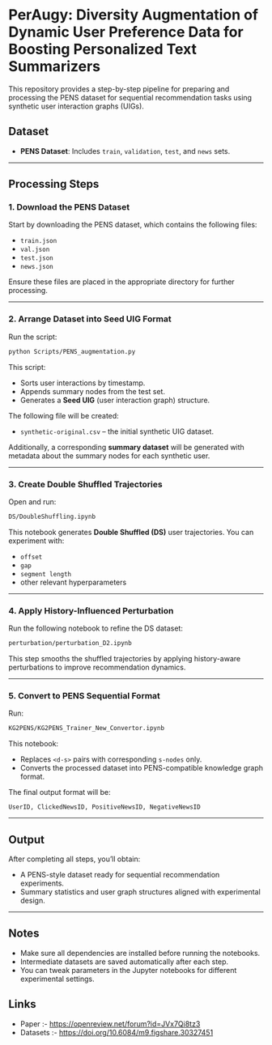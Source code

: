 # PerAugy: Diversity Augmentation of Dynamic User Preference Data for Boosting Personalized Text Summarizers

This repository provides a step-by-step pipeline for preparing and processing the PENS dataset for sequential recommendation tasks using synthetic user interaction graphs (UIGs).

## Dataset

* **PENS Dataset**: Includes `train`, `validation`, `test`, and `news` sets.

---

## Processing Steps

### 1. Download the PENS Dataset

Start by downloading the PENS dataset, which contains the following files:

* `train.json`
* `val.json`
* `test.json`
* `news.json`

Ensure these files are placed in the appropriate directory for further processing.

---

### 2. Arrange Dataset into Seed UIG Format

Run the script:

```bash
python Scripts/PENS_augmentation.py
```

This script:

* Sorts user interactions by timestamp.
* Appends summary nodes from the test set.
* Generates a **Seed UIG** (user interaction graph) structure.

The following file will be created:

* `synthetic-original.csv` – the initial synthetic UIG dataset.

Additionally, a corresponding **summary dataset** will be generated with metadata about the summary nodes for each synthetic user.

---

### 3. Create Double Shuffled Trajectories

Open and run:

```bash
DS/DoubleShuffling.ipynb
```

This notebook generates **Double Shuffled (DS)** user trajectories. You can experiment with:

* `offset`
* `gap`
* `segment length`
* other relevant hyperparameters

---

### 4. Apply History-Influenced Perturbation

Run the following notebook to refine the DS dataset:

```bash
perturbation/perturbation_D2.ipynb
```

This step smooths the shuffled trajectories by applying history-aware perturbations to improve recommendation dynamics.

---

### 5. Convert to PENS Sequential Format

Run:

```bash
KG2PENS/KG2PENS_Trainer_New_Convertor.ipynb
```

This notebook:

* Replaces `<d-s>` pairs with corresponding `s-nodes` only.
* Converts the processed dataset into PENS-compatible knowledge graph format.

The final output format will be:

```
UserID, ClickedNewsID, PositiveNewsID, NegativeNewsID
```

---

## Output

After completing all steps, you’ll obtain:

* A PENS-style dataset ready for sequential recommendation experiments.
* Summary statistics and user graph structures aligned with experimental design.

---

## Notes

* Make sure all dependencies are installed before running the notebooks.
* Intermediate datasets are saved automatically after each step.
* You can tweak parameters in the Jupyter notebooks for different experimental settings.

## Links

* Paper :- https://openreview.net/forum?id=JVx7Qi8tz3
* Datasets :- https://doi.org/10.6084/m9.figshare.30327451
